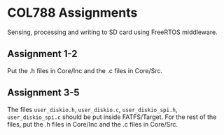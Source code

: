 # COL788 Assignments

Sensing, processing and writing to SD card using FreeRTOS middleware.

## Assignment 1-2

Put the .h files in Core/Inc and the .c files in Core/Src.

## Assignment 3-5

The files `user_diskio.h`, `user_diskio.c`, `user_diskio_spi.h`, `user_diskio_spi.c` should be put inside FATFS/Target.
For the rest of the files, put the .h files in Core/Inc and the .c files in Core/Src.
